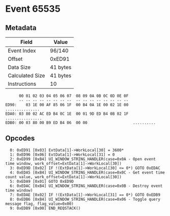 # Event 65535

## Metadata

| Field           | Value    |
|-----------------|----------|
| Event Index     | 96/140   |
| Offset          | 0xED91   |
| Data Size       | 41 bytes |
| Calculated Size | 41 bytes |
| Instructions    | 10       |

```
      00 01 02 03 04 05 06 07  08 09 0A 0B 0C 0D 0E 0F
      -- -- -- -- -- -- -- --  -- -- -- -- -- -- -- --
ED90:    03 1E 00 AF 85 06 1F  00 B4 0A 1E 00 02 1E 00   ...............
EDA0: 03 80 02 AC ED B4 0C 1E  00 01 9D ED B4 0B 02 1F  ................
EDB0: 00 03 80 00 B9 ED B4 06  00 00                    ..........      
```

## Opcodes

```
  0: 0xED91 [0x03] ExtData[1]->WorkLocal[30] = 3600*
  1: 0xED96 [0x06] ExtData[1]->WorkLocal[31] = 0
  2: 0xED99 [0xB4] UI_WINDOW_STRING_HANDLER(case=0x0A - Open event time window, work_offset=ExtData[1]->WorkLocal[30])
  3: 0xED9D [0x02] IF !(ExtData[1]->WorkLocal[30] <= 0*) GOTO 0xEDAC
  4: 0xEDA5 [0xB4] UI_WINDOW_STRING_HANDLER(case=0x0C - Get event time count value, work_offset=ExtData[1]->WorkLocal[30])
  5: 0xEDA9 [0x01] GOTO 0xED9D
  6: 0xEDAC [0xB4] UI_WINDOW_STRING_HANDLER(case=0x0B - Destroy event time window)
  7: 0xEDAE [0x02] IF !(ExtData[1]->WorkLocal[31] == 0*) GOTO 0xEDB9
  8: 0xEDB6 [0xB4] UI_WINDOW_STRING_HANDLER(case=0x06 - Toggle query message flag, flag_value=0x00)
  9: 0xEDB9 [0x00] END_REQSTACK()
```
